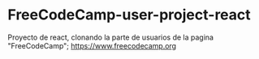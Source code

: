 # FreeCodeCamp-user-project-react
Proyecto de react, clonando la parte de usuarios de la pagina "FreeCodeCamp";
https://www.freecodecamp.org
